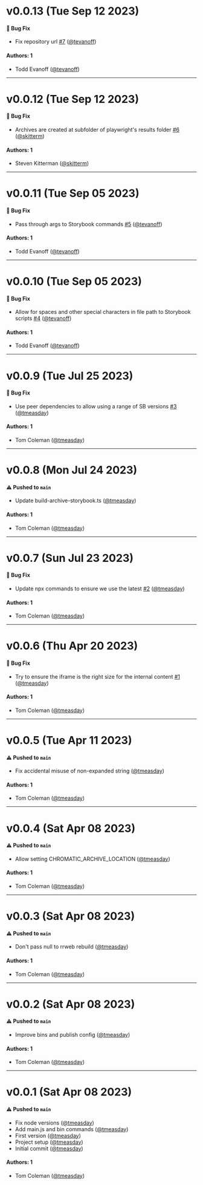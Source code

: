 # v0.0.13 (Tue Sep 12 2023)

#### 🐛 Bug Fix

- Fix repository url [#7](https://github.com/chromaui/archive-storybook/pull/7) ([@tevanoff](https://github.com/tevanoff))

#### Authors: 1

- Todd Evanoff ([@tevanoff](https://github.com/tevanoff))

---

# v0.0.12 (Tue Sep 12 2023)

#### 🐛 Bug Fix

- Archives are created at subfolder of playwright's results folder [#6](https://github.com/chromaui/archive-storybook/pull/6) ([@skitterm](https://github.com/skitterm))

#### Authors: 1

- Steven Kitterman ([@skitterm](https://github.com/skitterm))

---

# v0.0.11 (Tue Sep 05 2023)

#### 🐛 Bug Fix

- Pass through args to Storybook commands [#5](https://github.com/chromaui/archive-storybook/pull/5) ([@tevanoff](https://github.com/tevanoff))

#### Authors: 1

- Todd Evanoff ([@tevanoff](https://github.com/tevanoff))

---

# v0.0.10 (Tue Sep 05 2023)

#### 🐛 Bug Fix

- Allow for spaces and other special characters in file path to Storybook scripts [#4](https://github.com/chromaui/archive-storybook/pull/4) ([@tevanoff](https://github.com/tevanoff))

#### Authors: 1

- Todd Evanoff ([@tevanoff](https://github.com/tevanoff))

---

# v0.0.9 (Tue Jul 25 2023)

#### 🐛 Bug Fix

- Use peer dependencies to allow using a range of SB versions [#3](https://github.com/chromaui/archive-storybook/pull/3) ([@tmeasday](https://github.com/tmeasday))

#### Authors: 1

- Tom Coleman ([@tmeasday](https://github.com/tmeasday))

---

# v0.0.8 (Mon Jul 24 2023)

#### ⚠️ Pushed to `main`

- Update build-archive-storybook.ts ([@tmeasday](https://github.com/tmeasday))

#### Authors: 1

- Tom Coleman ([@tmeasday](https://github.com/tmeasday))

---

# v0.0.7 (Sun Jul 23 2023)

#### 🐛 Bug Fix

- Update npx commands to ensure we use the latest [#2](https://github.com/chromaui/archive-storybook/pull/2) ([@tmeasday](https://github.com/tmeasday))

#### Authors: 1

- Tom Coleman ([@tmeasday](https://github.com/tmeasday))

---

# v0.0.6 (Thu Apr 20 2023)

#### 🐛 Bug Fix

- Try to ensure the iframe is the right size for the internal content [#1](https://github.com/chromaui/archive-storybook/pull/1) ([@tmeasday](https://github.com/tmeasday))

#### Authors: 1

- Tom Coleman ([@tmeasday](https://github.com/tmeasday))

---

# v0.0.5 (Tue Apr 11 2023)

#### ⚠️ Pushed to `main`

- Fix accidental misuse of non-expanded string ([@tmeasday](https://github.com/tmeasday))

#### Authors: 1

- Tom Coleman ([@tmeasday](https://github.com/tmeasday))

---

# v0.0.4 (Sat Apr 08 2023)

#### ⚠️ Pushed to `main`

- Allow setting CHROMATIC_ARCHIVE_LOCATION ([@tmeasday](https://github.com/tmeasday))

#### Authors: 1

- Tom Coleman ([@tmeasday](https://github.com/tmeasday))

---

# v0.0.3 (Sat Apr 08 2023)

#### ⚠️ Pushed to `main`

- Don't pass null to rrweb rebuild ([@tmeasday](https://github.com/tmeasday))

#### Authors: 1

- Tom Coleman ([@tmeasday](https://github.com/tmeasday))

---

# v0.0.2 (Sat Apr 08 2023)

#### ⚠️ Pushed to `main`

- Improve bins and publish config ([@tmeasday](https://github.com/tmeasday))

#### Authors: 1

- Tom Coleman ([@tmeasday](https://github.com/tmeasday))

---

# v0.0.1 (Sat Apr 08 2023)

#### ⚠️ Pushed to `main`

- Fix node versions ([@tmeasday](https://github.com/tmeasday))
- Add main.js and bin commands ([@tmeasday](https://github.com/tmeasday))
- First version ([@tmeasday](https://github.com/tmeasday))
- Project setup ([@tmeasday](https://github.com/tmeasday))
- Initial commit ([@tmeasday](https://github.com/tmeasday))

#### Authors: 1

- Tom Coleman ([@tmeasday](https://github.com/tmeasday))
